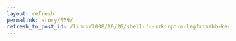 ```yaml
---
layout: refresh
permalink: story/559/
refresh_to_post_id: /linux/2008/10/20/shell-fu-szkirpt-a-legfrisebb-kernel-letltsre
---
```

